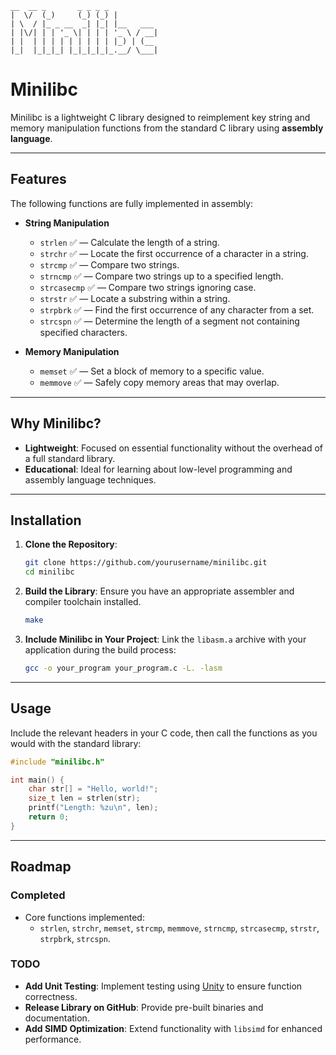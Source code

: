   ```
  __  __ _       _ _ _ _          
 |  \/  (_)     (_) (_) |         
 | \  / |_ _ __  _| |_| |__   ___ 
 | |\/| | | '_ \| | | | '_ \ / __|
 | |  | | | | | | | | | |_) | (__ 
 |_|  |_|_|_| |_|_|_|_|_.__/ \___|
```
                                  
# Minilibc

Minilibc is a lightweight C library designed to reimplement key string and memory manipulation functions from the standard C library using **assembly language**.

---

## Features

The following functions are fully implemented in assembly:

- **String Manipulation**
  - `strlen` :white_check_mark: — Calculate the length of a string.
  - `strchr` :white_check_mark: — Locate the first occurrence of a character in a string.
  - `strcmp` :white_check_mark: — Compare two strings.
  - `strncmp` :white_check_mark: — Compare two strings up to a specified length.
  - `strcasecmp` :white_check_mark: — Compare two strings ignoring case.
  - `strstr` :white_check_mark: — Locate a substring within a string.
  - `strpbrk` :white_check_mark: — Find the first occurrence of any character from a set.
  - `strcspn` :white_check_mark: — Determine the length of a segment not containing specified characters.

- **Memory Manipulation**
  - `memset` :white_check_mark: — Set a block of memory to a specific value.
  - `memmove` :white_check_mark: — Safely copy memory areas that may overlap.

---

## Why Minilibc?

- **Lightweight**: Focused on essential functionality without the overhead of a full standard library.
- **Educational**: Ideal for learning about low-level programming and assembly language techniques.

---

## Installation

1. **Clone the Repository**:
   ```bash
   git clone https://github.com/yourusername/minilibc.git
   cd minilibc
   ```

2. **Build the Library**:
   Ensure you have an appropriate assembler and compiler toolchain installed.
   ```bash
   make
   ```

3. **Include Minilibc in Your Project**:
   Link the `libasm.a` archive with your application during the build process:
   ```bash
   gcc -o your_program your_program.c -L. -lasm
   ```

---

## Usage

Include the relevant headers in your C code, then call the functions as you would with the standard library:
```c
#include "minilibc.h"

int main() {
    char str[] = "Hello, world!";
    size_t len = strlen(str);
    printf("Length: %zu\n", len);
    return 0;
}
```

---

## Roadmap

### Completed
- Core functions implemented:
  - `strlen`, `strchr`, `memset`, `strcmp`, `memmove`, `strncmp`, `strcasecmp`, `strstr`, `strpbrk`, `strcspn`.

### TODO
- **Add Unit Testing**: Implement testing using [Unity](https://www.throwtheswitch.org/unity) to ensure function correctness.
- **Release Library on GitHub**: Provide pre-built binaries and documentation.
- **Add SIMD Optimization**: Extend functionality with `libsimd` for enhanced performance.


